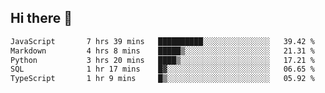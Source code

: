 ## Hi there 👋

<!--START_SECTION:waka-->

```txt
JavaScript       7 hrs 39 mins   ██████████░░░░░░░░░░░░░░░   39.42 %
Markdown         4 hrs 8 mins    █████▒░░░░░░░░░░░░░░░░░░░   21.31 %
Python           3 hrs 20 mins   ████▒░░░░░░░░░░░░░░░░░░░░   17.21 %
SQL              1 hr 17 mins    █▓░░░░░░░░░░░░░░░░░░░░░░░   06.65 %
TypeScript       1 hr 9 mins     █▒░░░░░░░░░░░░░░░░░░░░░░░   05.92 %
```

<!--END_SECTION:waka-->

<!--
**taylor475/taylor475** is a ✨ _special_ ✨ repository because its `README.md` (this file) appears on your GitHub profile.

Here are some ideas to get you started:

- 🔭 I’m currently working on ...
- 🌱 I’m currently learning ...
- 👯 I’m looking to collaborate on ...
- 🤔 I’m looking for help with ...
- 💬 Ask me about ...
- 📫 How to reach me: ...
- 😄 Pronouns: ...
- ⚡ Fun fact: ...
-->
